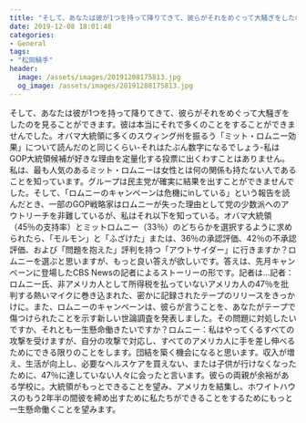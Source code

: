 ```yaml
---
title: "そして、あなたは彼が1つを持って降りてきて、彼らがそれをめぐって大騒ぎをしたのを見ることができます。"
date: 2019-12-08 18:01:48
categories:
- General
tags:
- "松岡騎手"
header:
  image: /assets/images/20191208175813.jpg
  og_image: /assets/images/20191208175813.jpg
---
```


そして、あなたは彼が1つを持って降りてきて、彼らがそれをめぐって大騒ぎをしたのを見ることができます。彼は本当にそれで多くのことをすることができませんでした。オバマ大統領に多くのスウィング州を振るう「ミット・ロムニー効果」について読んだのと同じくらい-それはたぶん数字になるでしょう-私はGOP大統領候補が好きな理由を定量化する投票に出くわすことはありません。私は、最も人気のあるミット・ロムニーは女性とは何の関係も持たない人であることを知っています。グループは民主党が確実に結果を出すことができませんでした。そして、「ロムニーのキャンペーンは危機にinしている」という報告を読んだとき、一部のGOP戦略家はロムニーが失った理由として党の少数派へのアウトリーチを非難しているが、私はそれ以下を知っている。オバマ大統領（45％の支持率）とミットロムニー（33％）のどちらかを選択するように求められたら、「モルモン」と「ふざけた」または、36％の承認評価、42％の不承認評価、および「問題を抱えた」評判を持つ「アウトサイダー」に行きますか？ロムニーを選ぶと思いますが、もっと良い答えが欲しいです。答えは、先月キャンペーンに登場したCBS Newsの記者によるストーリーの形です。記者は...記者：ロムニー氏、非アメリカ人として所得税を払っていないアメリカ人の47％を批判する熱いマイクに巻き込まれた、密かに記録されたテープのリリースをきっかけに。また、ロムニーのキャンペーンは、彼らが言うことを、あなたがテープで傷つけられたことを示す新しい世論調査を発表しました。その問題に対処したいですか、それとも一生懸命働きたいですか？ロムニー：私はやってくるすべての攻撃を受けますが、自分の攻撃で対応し、すべてのアメリカ人に手を差し伸べるためにできる限りのことをします。団結を築く機会になると思います。収入が増え、生活が向上し、必要なヘルスケアを買えない、または子供が行けなくなったために、47％に達していない人々に会ったと言います。彼らの両親が余裕がある学校に。大統領がもっとできることを望み、アメリカを結集し、ホワイトハウスのもう2年半の間彼を締め出すために私たちができることをするためにもっと一生懸命働くことを望みます。
